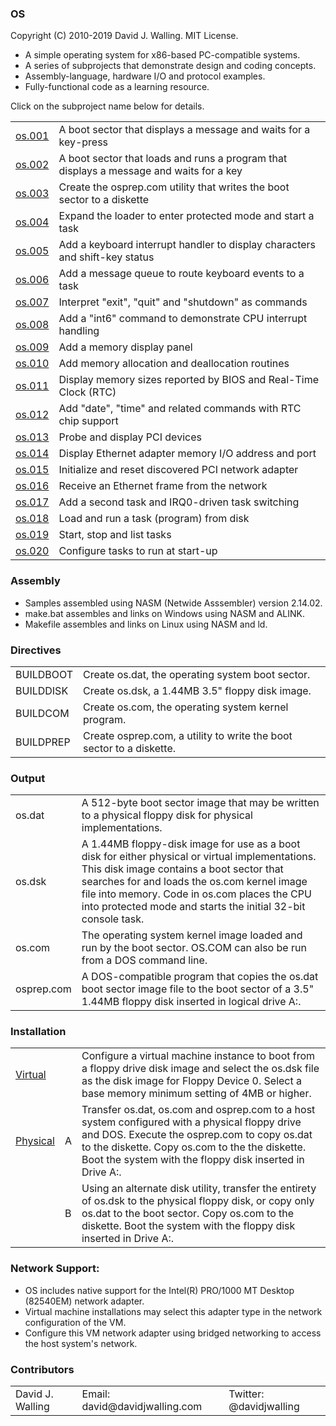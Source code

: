 ### OS

Copyright (C) 2010-2019 David J. Walling. MIT License.

- A simple operating system for x86-based PC-compatible systems.
- A series of subprojects that demonstrate design and coding concepts.
- Assembly-language, hardware I/O and protocol examples.
- Fully-functional code as a learning resource.

Click on the subproject name below for details.

<table>
<tr><td><a href="docs/OS001.md">os.001</a></td><td>A boot sector that displays a message and waits for a key-press</td></tr>
<tr><td><a href="docs/OS002.md">os.002</a></td><td>A boot sector that loads and runs a program that displays a message and waits for a key</td></tr>
<tr><td><a href="docs/OS003.md">os.003</a></td><td>Create the osprep.com utility that writes the boot sector to a diskette</td></tr>
<tr><td><a href="docs/OS004.md">os.004</a></td><td>Expand the loader to enter protected mode and start a task</td></tr>
<tr><td><a href="docs/OS005.md">os.005</a></td><td>Add a keyboard interrupt handler to display characters and shift-key status</td></tr>
<tr><td><a href="docs/OS006.md">os.006</a></td><td>Add a message queue to route keyboard events to a task</td></tr>
<tr><td><a href="docs/OS007.md">os.007</a></td><td>Interpret "exit", "quit" and "shutdown" as commands</td></tr>
<tr><td><a href="docs/OS008.md">os.008</a></td><td>Add a "int6" command to demonstrate CPU interrupt handling</td></tr>
<tr><td><a href="docs/OS009.md">os.009</a></td><td>Add a memory display panel</td></tr>
<tr><td><a href="docs/OS010.md">os.010</a></td><td>Add memory allocation and deallocation routines</td></tr>
<tr><td><a href="docs/OS011.md">os.011</a></td><td>Display memory sizes reported by BIOS and Real-Time Clock (RTC)</td></tr>
<tr><td><a href="docs/OS012.md">os.012</a></td><td>Add "date", "time" and related commands with RTC chip support</td></tr>
<tr><td><a href="docs/OS013.md">os.013</a></td><td>Probe and display PCI devices</td></tr>
<tr><td><a href="docs/OS014.md">os.014</a></td><td>Display Ethernet adapter memory I/O address and port</td></tr>
<tr><td><a href="docs/OS015.md">os.015</a></td><td>Initialize and reset discovered PCI network adapter</td></tr>
<tr><td><a href="docs/OS016.md">os.016</a></td><td>Receive an Ethernet frame from the network</td></tr>
<tr><td><a href="docs/OS017.md">os.017</a></td><td>Add a second task and IRQ0-driven task switching</td></tr>
<tr><td><a href="docs/OS018.md">os.018</a></td><td>Load and run a task (program) from disk</td></tr>
<tr><td><a href="docs/OS019.md">os.019</a></td><td>Start, stop and list tasks</td></tr>
<tr><td><a href="docs/OS020.md">os.020</a></td><td>Configure tasks to run at start-up</td></tr>
</table>

### Assembly

- Samples assembled using NASM (Netwide Asssembler) version 2.14.02.
- make.bat assembles and links on Windows using NASM and ALINK.
- Makefile assembles and links on Linux using NASM and ld.

### Directives

<table>
<tr><td>BUILDBOOT</td><td>Create os.dat, the operating system boot sector.</td></tr>
<tr><td>BUILDDISK</td><td>Create os.dsk, a 1.44MB 3.5" floppy disk image.</td></tr>
<tr><td>BUILDCOM</td><td>Create os.com, the operating system kernel program.</td></tr>
<tr><td>BUILDPREP</td><td>Create osprep.com, a utility to write the boot sector to a diskette.</td></tr>
</table>

### Output

<table>
<tr><td>os.dat</td><td>A 512-byte boot sector image that may be written to a physical floppy disk for physical implementations.</td></tr>
<tr><td>os.dsk</td><td>A 1.44MB floppy-disk image for use as a boot disk for either physical or virtual implementations. This disk image contains a boot sector that searches for and loads the os.com kernel image file into memory. Code in os.com places the CPU into protected mode and starts the initial 32-bit console task.</td></tr>
<tr><td>os.com</td><td>The operating system kernel image loaded and run by the boot sector. OS.COM can also be run from a DOS command line.</td></tr>
<tr><td>osprep.com</td><td>A DOS-compatible program that copies the os.dat boot sector image file to the boot sector of a 3.5" 1.44MB floppy disk inserted in logical drive A:.</td></tr>
</table>

### Installation

<table cols=3>
<tr><td colspan=2><a href="docs/VIRTUAL.md">Virtual</a></td><td>Configure a virtual machine instance to boot from a floppy drive disk image and select the os.dsk file as the disk image for Floppy Device 0. Select a base memory minimum setting of 4MB or higher.</td></tr>
<tr><td><a href="docs/PHYSICAL.md">Physical</a></td><td>A</td><td>Transfer os.dat, os.com and osprep.com to a host system configured with a physical floppy drive and DOS. Execute the osprep.com to copy os.dat to the diskette. Copy os.com to the the diskette. Boot the system with the floppy disk inserted in Drive A:.</td></tr>
<tr><td></td><td>B</td><td>Using an alternate disk utility, transfer the entirety of os.dsk to the physical floppy disk, or copy only os.dat to the boot sector. Copy os.com to the diskette. Boot the system with the floppy disk inserted in Drive A:.</td></tr>
</table>

### Network Support:

- OS includes native support for the Intel(R) PRO/1000 MT Desktop (82540EM) network adapter.
- Virtual machine installations may select this adapter type in the network configuration of the VM.
- Configure this VM network adapter using bridged networking to access the host system's network.

### Contributors

<table>
<tr><td>David J. Walling</td><td>Email: david@davidjwalling.com</td><td>Twitter: @davidjwalling</td></tr>
</table>
